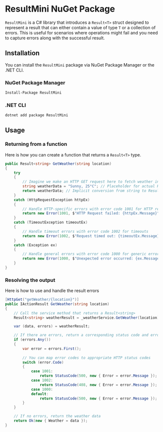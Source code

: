 # ResultMini NuGet Package

`ResultMini` is a C# library that introduces a `Result<T>` struct designed to represent a result that can either contain a value of type `T` or a collection of errors. This is useful for scenarios where operations might fail and you need to capture errors along with the successful result.

## Installation

You can install the `ResultMini` package via NuGet Package Manager or the .NET CLI.

### NuGet Package Manager

```sh
Install-Package ResultMini
```

### .NET CLI

```sh
dotnet add package ResultMini
```

## Usage

### Returning from a function

Here is how you can create a function that returns a `Result<T>` type.

```cs
public Result<string> GetWeather(string location)
{
    try
    {
        // Imagine we make an HTTP GET request here to fetch weather information
        string weatherData = "Sunny, 25°C"; // Placeholder for actual HTTP request
        return weatherData; // Implicit conversion from string to Result<string>
    }
    catch (HttpRequestException httpEx)
    {
        // Handle HTTP-specific errors with error code 1001 for HTTP request failures
        return new Error(1001, $"HTTP Request failed: {httpEx.Message}"); // Return error result
    }
    catch (TimeoutException timeoutEx)
    {
        // Handle timeout errors with error code 1002 for timeouts
        return new Error(1002, $"Request timed out: {timeoutEx.Message}"); // Return error result
    }
    catch (Exception ex)
    {
        // Handle general errors with error code 1000 for generic errors
        return new Error(1000, $"Unexpected error occurred: {ex.Message}"); // Return error result
    }
}
```

### Resolving the output

Here is how to use and handle the result errors

```cs
[HttpGet("getWeather/{location}")]
public IActionResult GetWeather(string location)
{
    // Call the service method that returns a Result<string>
    Result<string> weatherResult = _weatherService.GetWeather(location);

    var (data, errors) = weatherResult;

    // If there are errors, return a corresponding status code and error message
    if (errors.Any())
    {
        var error = errors.First();
        
        // You can map error codes to appropriate HTTP status codes
        switch (error.Code)
        {
            case 1001:
                return StatusCode(500, new { Error = error.Message }); // Internal Server Error for HTTP request issues
            case 1002:
                return StatusCode(408, new { Error = error.Message }); // Request Timeout
            case 1000:
            default:
                return StatusCode(500, new { Error = error.Message }); // Generic Internal Server Error
        }
    }

    // If no errors, return the weather data
    return Ok(new { Weather = data });
}
```
